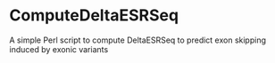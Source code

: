 # ComputeDeltaESRSeq
A simple Perl script to compute DeltaESRSeq to predict exon skipping induced by exonic variants

